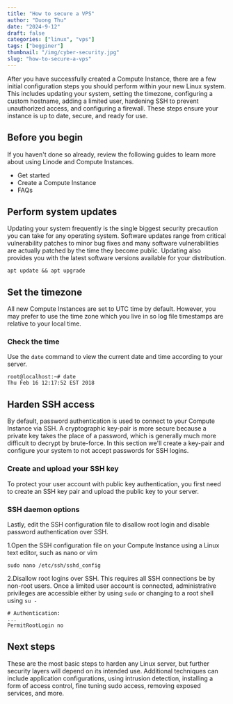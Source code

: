 ```yaml
---
title: "How to secure a VPS"
author: "Duong Thu"
date: "2024-9-12"
draft: false
categories: ["linux", "vps"]
tags: ["begginer"]
thumbnail: "/img/cyber-security.jpg"
slug: "how-to-secure-a-vps"
---
```


After you have successfully created a Compute Instance, there are a few initial configuration steps you should perform within your new Linux system. This includes updating your system, setting the timezone, configuring a custom hostname, adding a limited user, hardening SSH to prevent unauthorized access, and configuring a firewall. These steps ensure your instance is up to date, secure, and ready for use.

## Before you begin

If you haven't done so already, review the following guides to learn more about using Linode and Compute Instances.

- Get started
- Create a Compute Instance
- FAQs

## Perform system updates

Updating your system frequently is the single biggest security precaution you can take for any operating system. Software updates range from critical vulnerability patches to minor bug fixes and many software vulnerabilities are actually patched by the time they become public. Updating also provides you with the latest software versions available for your distribution.

```
apt update && apt upgrade
```

## Set the timezone

All new Compute Instances are set to UTC time by default. However, you may prefer to use the time zone which you live in so log file timestamps are relative to your local time.

### Check the time

Use the `date` command to view the current date and time according to your server.

```
root@localhost:~# date
Thu Feb 16 12:17:52 EST 2018
```

## Harden SSH access

By default, password authentication is used to connect to your Compute Instance via SSH. A cryptographic key-pair is more secure because a private key takes the place of a password, which is generally much more difficult to decrypt by brute-force. In this section we'll create a key-pair and configure your system to not accept passwords for SSH logins.

### Create and upload your SSH key

To protect your user account with public key authentication, you first need to create an SSH key pair and upload the public key to your server.

### SSH daemon options

Lastly, edit the SSH configuration file to disallow root login and disable password authentication over SSH.

1.Open the SSH configuration file on your Compute Instance using a Linux text editor, such as nano or vim

```
sudo nano /etc/ssh/sshd_config
```

2.Disallow root logins over SSH. This requires all SSH connections be by non-root users. Once a limited user account is connected, administrative privileges are accessible either by using `sudo` or changing to a root shell using `su -`

```
# Authentication:
...
PermitRootLogin no
```

## Next steps

These are the most basic steps to harden any Linux server, but further security layers will depend on its intended use. Additional techniques can include application configurations, using intrusion detection, installing a form of access control, fine tuning sudo access, removing exposed services, and more.
